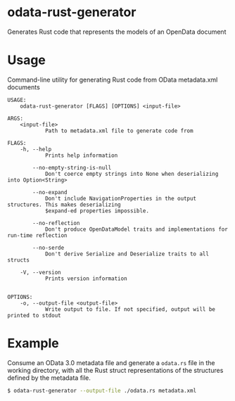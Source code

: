 # odata-rust-generator
Generates Rust code that represents the models of an OpenData document


# Usage
Command-line utility for generating Rust code from OData metadata.xml documents

```
USAGE:
    odata-rust-generator [FLAGS] [OPTIONS] <input-file>

ARGS:
    <input-file>
            Path to metadata.xml file to generate code from

FLAGS:
    -h, --help
            Prints help information

        --no-empty-string-is-null
            Don't coerce empty strings into None when deserializing into Option<String>

        --no-expand
            Don't include NavigationProperties in the output structures. This makes deserializing
            $expand-ed properties impossible.

        --no-reflection
            Don't produce OpenDataModel traits and implementations for run-time reflection

        --no-serde
            Don't derive Serialize and Deserialize traits to all structs

    -V, --version
            Prints version information


OPTIONS:
    -o, --output-file <output-file>
            Write output to file. If not specified, output will be printed to stdout
```

# Example
Consume an OData 3.0 metadata file and generate a `odata.rs` file in the working directory, with all the Rust struct representations of the structures defined by the metadata file.
```bash
$ odata-rust-generator --output-file ./odata.rs metadata.xml
```